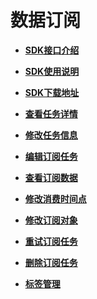 # 数据订阅<a name="drs_15_0001"></a>

-   **[SDK接口介绍](SDK接口介绍.md)**  

-   **[SDK使用说明](SDK使用说明.md)**  

-   **[SDK下载地址](SDK下载地址.md)**  

-   **[查看任务详情](查看任务详情（数据订阅）.md)**  

-   **[修改任务信息](修改任务信息（数据订阅）.md)**  

-   **[编辑订阅任务](编辑订阅任务.md)**  

-   **[查看订阅数据](查看订阅数据.md)**  

-   **[修改消费时间点](修改消费时间点.md)**  

-   **[修改订阅对象](修改订阅对象.md)**  

-   **[重试订阅任务](重试订阅任务.md)**  

-   **[删除订阅任务](删除订阅任务.md)**  

-   **[标签管理](标签管理（数据订阅）.md)**  


